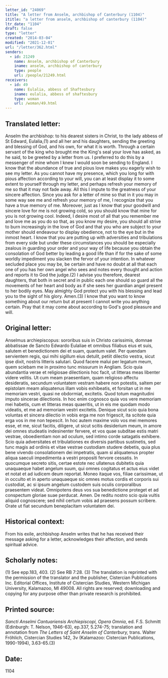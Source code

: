 ```yaml
---
letter_id: "24069"
title: "A letter from Anselm, archbishop of Canterbury (1104)"
ititle: "a letter from anselm, archbishop of canterbury (1104)"
ltr_date: "1104"
draft: false
type: "letter"
created: "2014-03-04"
modified: "2021-12-01"
url: "/letter/362.html"
senders:
  - id: 21249
    name: Anselm, archbishop of Canterbury
    iname: anselm, archbishop of canterbury
    type: people
    url: /people/21249.html
receivers:
  - id: 49
    name: Eulalia, abbess of Shaftesbury
    iname: eulalia, abbess of shaftesbury
    type: woman
    url: /woman/49.html
---
```

<h2> Translated letter:</h2>Anselm the archbishop: to his dearest sisters in Christ, to the lady abbess of St Edward, Eulalia,(1) and all her and his daughters, sending the greeting and blessing of God, and his own, for what it is worth.
Through a certain servant of the king who brought me the King's seal your love has asked, as he said, to be greeted by a letter from us. I preferred to do this by a messenger of mine whom I knew I would soon be sending to England. I know that the abundance of true and pious love makes you eagerly wish to see my letter. As you cannot have my presence, which you long for with pious affection according to your will, you can at least display it to some extent to yourself through my letter, and perhaps refresh your memory of me so that it may not fade away. All this I impute to the greatness of your sincere affection. Since you ask for a letter of mine so that in it you may in some way see me and refresh your memory of me, I recognize that you have a true memory of me. Moreover, just as I know that your goodwill and sincere love for me is not growing cold, so you should know that mine for you is not growing cool.
Indeed, I desire most of all that you remember me and love me as you do so that, as you know my desire, you should all strive to burn increasingly in the love of God and that you who are subject to your mother should endeavour to display obedience, not to the eye but in the inmost heart. I know that you are putting up with adversities and tribulations from every side but under these circumstances you should be especially zealous in guarding your order and your way of life because you obtain the consolation of God better by leading a good life than if for the sake of some worldly impediment you slacken the fervor of your intention. In whatever secluded place you may be, be certain and have no doubt at all that each one of you has her own angel who sees and notes every thought and action and reports it to God the judge.(2) I advise you therefore, dearest daughters, that both in secret and in public each one should so guard all the movements of her heart and body as if she sees her guardian angel present to her bodily eyes. May almighty God protect you with his blessing and lead you to the sight of his glory. Amen.(3)
I know that you want to know something about our return but at present I cannot write you anything certain. Pray that it may come about according to God's good pleasure and will.
<h2 class="mt-4"> Original letter:</h2>Anselmus archiepiscopus: sororibus suis in Christo carissimis, domnae abbatissae de Sancto Edwardo Eulaliae et omnibus filiabus eius et suis, salutem et benedictionem dei et suam, quantum valet.
Per quendam servientem regis, qui mihi sigillum eius detulit, petiit dilectio vestra, sicut ipse dixit, nostris litteris salutari. Quod facere malui per legatum meum, quem sciebam me in proximo tunc missurum in Angliam.  Scio quia abundantia verae et religiosae dilectionis hoc facit, ut litteras meas libenter videre velitis. Ut cum meam praesentiam, quam religioso affectu desideratis, secundum voluntatem vestram habere non potestis, saltem per epistolam meam aliquatenus illam vobis exhibeatis, et forsitan ut in me memoriam vestri, quasi ne obdormiat, excitetis. Quod totum magnitudini imputo sincerae dilectionis. In hoc enim cognosco quia vos vere memoriam mei habetis, cum et litteras meas quaeritis, ut in eis me quodam modo videatis, et me ad memoriam vestri excitetis. Denique sicut scio quia bona voluntas et sincera dilectio in vobis erga me non frigescit, ita scitote quia erga vos in me non tepescit.
In hoc autem maxime volo vos mei memores esse, et me, sicut facitis, diligere, ut sicut scitis desiderium meum, in amore dei omnes studeatis indesinenter fervere, et vos quae subditae estis matri vestrae, oboedientiam non ad oculum, sed intimo corde satagatis exhibere. Scio quia adversitates et tribulationes ex diversis partibus sustinetis, sed tunc magis ad ordinis et vitae vestrae custodiam studere debetis, quia plus bene vivendo consolationem dei impetratis, quam si aliquatenus propter aliqua saeculi impedimenta a vestri propositi fervore cessatis. In quocumque secreto sitis, certae estote nec ullatenus dubitetis quia unaquaeque habet angelum suum, qui omnes cogitatus et actus eius videt et notat et ad iudicem deum reportat. Moneo itaque vos, filiae carissimae, ut in occulto et in aperto unaquaeque sic omnes motus cordis et corporis sui custodiat, ac si ipsum angelum custodem suis oculis corporalibus praesentem videat. Omnipotens deus vos sua benedictione proteget et ad conspectum gloriae suae perducat. Amen.
De reditu nostro scio quia vultis aliquid cognoscere; sed nihil certum vobis ad praesens possum scribere. Orate ut fiat secundum beneplacitam voluntatem dei.
<h2 class="mt-4"> Historical context:</h2>From his exile, archbishop Anselm writes that he has received their message asking for a letter, acknowledges their affection, and sends spiritual advice.
<h2 class="mt-4"> Scholarly notes:</h2>(1) See epp.183, 403.
(2) See RB 7:28.
(3) The translation is reprinted with the permission of the translator and the publisher, Cistercian Publications Inc. Editorial Offices, Institute of Cistercian Studies, Western Michigan University, Kalamazoo, MI 49008.  All rights are reserved; downloading and copying for any purpose other than private research is prohibited.
<h2 class="mt-4"> Printed source:</h2><p><em>Sancti Anselmi Cantuariensis Archiepiscopi, Opera Omnia</em>, ed. F.S. Schmitt (Edinburgh: T. Nelson, 1946-63), ep.337, 5.274-75; translation and annotation from <em>The Letters of Saint Anselm of Canterbury,</em> trans. Walter Fröhlich, Cistercian Studies 142, 3v (Kalamazoo: Cistercian Publications, 1990-1994), 3.63-65.(3)</p><h2 class="mt-4"> Date:</h2>1104